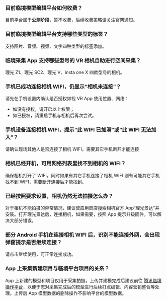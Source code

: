 [](id:que1)
### 目前临境模型编辑平台如何收费？ 
目前平台属于**公测阶段**，暂不收费，后续收费策略请关注官网通知。

[](id:que2)
### 目前临境模型编辑平台支持哪些类型的标签？ 
支持图片、音频、视频、文字四种类型的标签添加。

[](id:que3)
### 临境采集 App 支持哪些型号的 VR 相机自助进行空间采集？ 
理光 Z1、理光 SC2、理光 V、insta one X 四款型号的相机。

[](id:que4)
### 手机已成功连接相机 WIFI，仍显示“相机未连接”？ 
请先在手机设置内确认是否授权如视 VR App 使用位置、网络：
- 如没有授权，请开启以上权限；
- 如已授权，请重启手机与相机后再次尝试。

[](id:que5)
### 手机设备连接相机 WIFI，提示“此 WIFI 已加满”或“此 WIFI 无法加入”？ 
请确认现场其他人是否连接了相机 WIFI，需要其它手机断开才能连接

[](id:que6)
### 相机已经开机，可用网络列表里找不到相机的 WIFI？ 
确保相机打开了 WIFI，同时如果有其它手机连接了相机 WIFI 则有可能其它手机找不到 WIFI，需要断开连接后才能找到。

[](id:que7)
### 已经按照要求设置，相机仍然无法拍摄怎么办？ 
对于相机不能拍摄的异常情况，建议使应用商店搜索相机官方 App“理光景达”并安装。打开理光景达后，连接相机，如果需要，按照 App 提示升级固件，可以解决大部分错误。

[](id:que8)
### 部分 Android 手机在连接相机 WIFI 后，识别不能连接外网，会出现弹窗提示是否继续连接？ 
请点击继续使用，可正常连接成功。

[](id:que9)
###  App 上采集新建项目与临境平台项目的关系？ 
 App 上新建的模型和项目仅用于采集拍摄，上传并建模完成后建议前往 [腾讯临境操作平台](https://invision.tencentcs.com)，以便于您对采集完成后的模型进行后续打点编辑、内容营销整合等处理。上传后 App 模型数据的删除操作不影响平台的模型数据。
